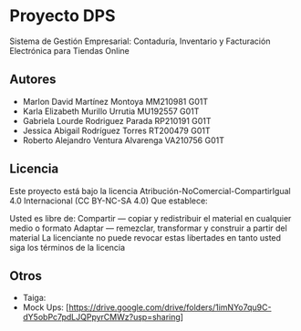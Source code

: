 # Proyecto DPS

Sistema de Gestión Empresarial: Contaduría, Inventario y Facturación Electrónica para Tiendas Online


## Autores

- Marlon David Martínez Montoya MM210981 G01T 
- Karla Elizabeth Murillo Urrutia MU192557 G01T
- Gabriela Lourde Rodriguez Parada RP210191 G01T 
- Jessica Abigail Rodríguez Torres RT200479 G01T
- Roberto Alejandro Ventura Alvarenga VA210756 G01T 

## Licencia

Este proyecto está bajo la licencia Atribución-NoComercial-CompartirIgual 4.0 Internacional (CC BY-NC-SA 4.0)
Que establece:

Usted es libre de:
Compartir — copiar y redistribuir el material en cualquier medio o formato
Adaptar — remezclar, transformar y construir a partir del material
La licenciante no puede revocar estas libertades en tanto usted siga los términos de la licencia

## Otros

- Taiga: 
- Mock Ups: [https://drive.google.com/drive/folders/1imNYo7qu9C-dY5obPc7pdLJQPpyrCMWz?usp=sharing]
